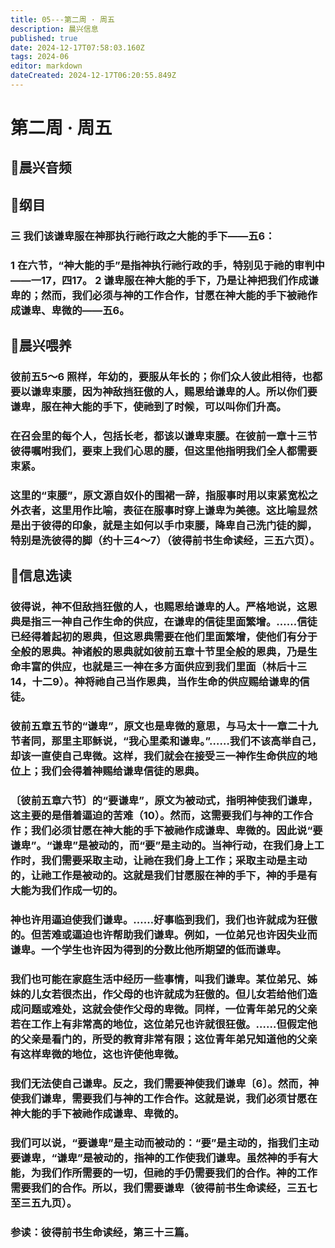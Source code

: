 ```yaml
---
title: 05---第二周 · 周五
description: 晨兴信息
published: true
date: 2024-12-17T07:58:03.160Z
tags: 2024-06
editor: markdown
dateCreated: 2024-12-17T06:20:55.849Z
---
```


# 第二周 · 周五
## 🎵晨兴音频


## 📖纲目

### 三    我们该谦卑服在神那执行祂行政之大能的手下——五6：

### 1    在六节，“神大能的手”是指神执行祂行政的手，特别见于祂的审判中——一17，四17。 2    谦卑服在神大能的手下，乃是让神把我们作成谦卑的；然而，我们必须与神的工作合作，甘愿在神大能的手下被祂作成谦卑、卑微的——五6。

## 📖晨兴喂养

### 彼前五5～6    照样，年幼的，要服从年长的；你们众人彼此相待，也都要以谦卑束腰，因为神敌挡狂傲的人，赐恩给谦卑的人。所以你们要谦卑，服在神大能的手下，使祂到了时候，可以叫你们升高。

### 在召会里的每个人，包括长老，都该以谦卑束腰。在彼前一章十三节彼得嘱咐我们，要束上我们心思的腰，但这里他指明我们全人都需要束紧。

### 这里的“束腰”，原文源自奴仆的围裙一辞，指服事时用以束紧宽松之外衣者，这里用作比喻，表征在服事时穿上谦卑为美德。这比喻显然是出于彼得的印象，就是主如何以手巾束腰，降卑自己洗门徒的脚，特别是洗彼得的脚（约十三4～7）（彼得前书生命读经，三五六页）。

## 📖信息选读

### 彼得说，神不但敌挡狂傲的人，也赐恩给谦卑的人。严格地说，这恩典是指三一神自己作生命的供应，在谦卑的信徒里面繁增。……信徒已经得着起初的恩典，但这恩典需要在他们里面繁增，使他们有分于全般的恩典。神诸般的恩典就如彼前五章十节里全般的恩典，乃是生命丰富的供应，也就是三一神在多方面供应到我们里面（林后十三14，十二9）。神将祂自己当作恩典，当作生命的供应赐给谦卑的信徒。

### 彼前五章五节的“谦卑”，原文也是卑微的意思，与马太十一章二十九节者同，那里主耶稣说，“我心里柔和谦卑。”……我们不该高举自己，却该一直使自己卑微。这样，我们就会在接受三一神作生命供应的地位上；我们会得着神赐给谦卑信徒的恩典。

### 〔彼前五章六节〕的“要谦卑”，原文为被动式，指明神使我们谦卑，这主要的是借着逼迫的苦难（10）。然而，这需要我们与神的工作合作；我们必须甘愿在神大能的手下被祂作成谦卑、卑微的。因此说“要谦卑”。“谦卑”是被动的，而“要”是主动的。当神行动，在我们身上工作时，我们需要采取主动，让祂在我们身上工作；采取主动是主动的，让祂工作是被动的。这就是我们甘愿服在神的手下，神的手是有大能为我们作成一切的。

### 神也许用逼迫使我们谦卑。……好事临到我们，我们也许就成为狂傲的。但苦难或逼迫也许帮助我们谦卑。例如，一位弟兄也许因失业而谦卑。一个学生也许因为得到的分数比他所期望的低而谦卑。

### 我们也可能在家庭生活中经历一些事情，叫我们谦卑。某位弟兄、姊妹的儿女若很杰出，作父母的也许就成为狂傲的。但儿女若给他们造成问题或难处，这就会使作父母的卑微。同样，一位青年弟兄的父亲若在工作上有非常高的地位，这位弟兄也许就很狂傲。……但假定他的父亲是看门的，所受的教育非常有限；这位青年弟兄知道他的父亲有这样卑微的地位，这也许使他卑微。

### 我们无法使自己谦卑。反之，我们需要神使我们谦卑〔6〕。然而，神使我们谦卑，需要我们与神的工作合作。这就是说，我们必须甘愿在神大能的手下被祂作成谦卑、卑微的。

### 我们可以说，“要谦卑”是主动而被动的：“要”是主动的，指我们主动要谦卑，“谦卑”是被动的，指神的工作使我们谦卑。虽然神的手有大能，为我们作所需要的一切，但祂的手仍需要我们的合作。神的工作需要我们的合作。所以，我们需要谦卑（彼得前书生命读经，三五七至三五九页）。

### 参读：彼得前书生命读经，第三十三篇。
<!-- Google tag (gtag.js) -->
<script async src="https://www.googletagmanager.com/gtag/js?id=G-1P8709Z16T"></script>
<script>
  window.dataLayer = window.dataLayer || [];
  function gtag(){dataLayer.push(arguments);}
  gtag('js', new Date());

  gtag('config', 'G-1P8709Z16T');
</script>
